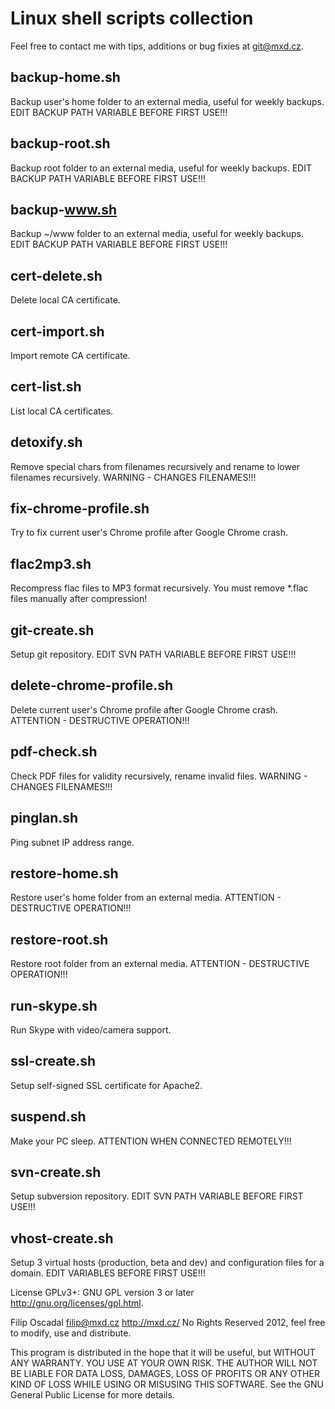 Linux shell scripts collection
==============================


Feel free to contact me with tips, additions or bug fixies at <git@mxd.cz>.


backup-home.sh
--------------

Backup user's home folder to an external media, useful for weekly backups.
EDIT BACKUP PATH VARIABLE BEFORE FIRST USE!!!


backup-root.sh
--------------

Backup root folder to an external media, useful for weekly backups.
EDIT BACKUP PATH VARIABLE BEFORE FIRST USE!!!


backup-www.sh
-------------

Backup ~/www folder to an external media, useful for weekly backups.
EDIT BACKUP PATH VARIABLE BEFORE FIRST USE!!!


cert-delete.sh
--------------

Delete local CA certificate.


cert-import.sh
--------------

Import remote CA certificate.


cert-list.sh
------------

List local CA certificates.


detoxify.sh
-----------

Remove special chars from filenames recursively and rename to lower filenames recursively.
WARNING - CHANGES FILENAMES!!!


fix-chrome-profile.sh
---------------------

Try to fix current user's Chrome profile after Google Chrome crash.


flac2mp3.sh
---------------------

Recompress flac files to MP3 format recursively. You must remove *.flac files manually after compression!


git-create.sh
-------------

Setup git repository.
EDIT SVN PATH VARIABLE BEFORE FIRST USE!!!


delete-chrome-profile.sh
------------------------

Delete current user's Chrome profile after Google Chrome crash.
ATTENTION - DESTRUCTIVE OPERATION!!!


pdf-check.sh
------------

Check PDF files for validity recursively, rename invalid files.
WARNING - CHANGES FILENAMES!!!


pinglan.sh
----------

Ping subnet IP address range.


restore-home.sh
---------------

Restore user's home folder from an external media.
ATTENTION - DESTRUCTIVE OPERATION!!!


restore-root.sh
---------------

Restore root folder from an external media.
ATTENTION - DESTRUCTIVE OPERATION!!!


run-skype.sh
------------

Run Skype with video/camera support.


ssl-create.sh
-------------

Setup self-signed SSL certificate for Apache2.


suspend.sh
----------

Make your PC sleep.
ATTENTION WHEN CONNECTED REMOTELY!!!

svn-create.sh
-------------

Setup subversion repository.
EDIT SVN PATH VARIABLE BEFORE FIRST USE!!!


vhost-create.sh
---------------

Setup 3 virtual hosts (production, beta and dev) and configuration files for a domain.
EDIT VARIABLES BEFORE FIRST USE!!!



License GPLv3+: GNU GPL version 3 or later <http://gnu.org/licenses/gpl.html>.

Filip Oscadal <filip@mxd.cz> http://mxd.cz/
No Rights Reserved 2012, feel free to modify, use and distribute.

This program is distributed in the hope that it will be useful,
but WITHOUT ANY WARRANTY. YOU USE AT YOUR OWN RISK. THE AUTHOR
WILL NOT BE LIABLE FOR DATA LOSS, DAMAGES, LOSS OF PROFITS OR ANY
OTHER  KIND OF LOSS WHILE USING OR MISUSING THIS SOFTWARE.
See the GNU General Public License for more details.
